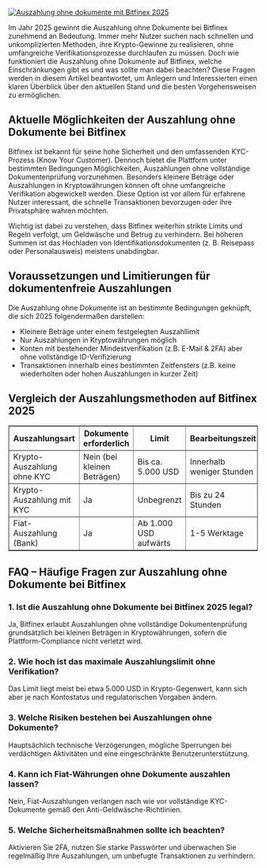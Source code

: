 [![Auszahlung ohne dokumente mit Bitfinex 2025](https://123-caf.pages.dev/gitsignup.png)](https://vrmoo.ru/Bt82HjjY)

<div>     <p>Im Jahr 2025 gewinnt die Auszahlung ohne Dokumente bei Bitfinex zunehmend an Bedeutung. Immer mehr Nutzer suchen nach schnellen und unkomplizierten Methoden, ihre Krypto-Gewinne zu realisieren, ohne umfangreiche Verifikationsprozesse durchlaufen zu müssen. Doch wie funktioniert die Auszahlung ohne Dokumente auf Bitfinex, welche Einschränkungen gibt es und was sollte man dabei beachten? Diese Fragen werden in diesem Artikel beantwortet, um Anlegern und Interessierten einen klaren Überblick über den aktuellen Stand und die besten Vorgehensweisen zu ermöglichen.</p>        <h2>Aktuelle Möglichkeiten der Auszahlung ohne Dokumente bei Bitfinex</h2>     <p>Bitfinex ist bekannt für seine hohe Sicherheit und den umfassenden KYC-Prozess (Know Your Customer). Dennoch bietet die Plattform unter bestimmten Bedingungen Möglichkeiten, Auszahlungen ohne vollständige Dokumentenprüfung vorzunehmen. Besonders kleinere Beträge oder Auszahlungen in Kryptowährungen können oft ohne umfangreiche Verifikation abgewickelt werden. Diese Option ist vor allem für erfahrene Nutzer interessant, die schnelle Transaktionen bevorzugen oder ihre Privatsphäre wahren möchten.</p>        <p>Wichtig ist dabei zu verstehen, dass Bitfinex weiterhin strikte Limits und Regeln verfolgt, um Geldwäsche und Betrug zu verhindern. Bei höheren Summen ist das Hochladen von Identifikationsdokumenten (z. B. Reisepass oder Personalausweis) meistens unabdingbar.</p>        <h2>Voraussetzungen und Limitierungen für dokumentenfreie Auszahlungen</h2>     <p>Die Auszahlung ohne Dokumente ist an bestimmte Bedingungen geknüpft, die sich 2025 folgendermaßen darstellen:</p>        <ul>       <li>Kleinere Beträge unter einem festgelegten Auszahllimit</li>       <li>Nur Auszahlungen in Kryptowährungen möglich</li>       <li>Konten mit bestehender Mindestverifikation (z.B. E-Mail & 2FA) aber ohne vollständige ID-Verifizierung</li>       <li>Transaktionen innerhalb eines bestimmten Zeitfensters (z.B. keine wiederholten oder hohen Auszahlungen in kurzer Zeit)</li>     </ul>        <h2>Vergleich der Auszahlungsmethoden auf Bitfinex 2025</h2>     <table border="1" cellpadding="5" cellspacing="0">       <thead>         <tr>           <th>Auszahlungsart</th>           <th>Dokumente erforderlich</th>           <th>Limit</th>           <th>Bearbeitungszeit</th>           <th>Bemerkungen</th>         </tr>       </thead>       <tbody>         <tr>           <td>Krypto-Auszahlung ohne KYC</td>           <td>Nein (bei kleinen Beträgen)</td>           <td>Bis ca. 5.000 USD</td>           <td>Innerhalb weniger Stunden</td>           <td>Schnell, keine Dokumentenprüfung</td>         </tr>         <tr>           <td>Krypto-Auszahlung mit KYC</td>           <td>Ja</td>           <td>Unbegrenzt</td>           <td>Bis zu 24 Stunden</td>           <td>Volle Freigabe, höhere Limits</td>         </tr>         <tr>           <td>Fiat-Auszahlung (Bank)</td>           <td>Ja</td>           <td>Ab 1.000 USD aufwärts</td>           <td>1-5 Werktage</td>           <td>Erfordert vollständige Verifizierung</td>         </tr>       </tbody>     </table>        <h2>FAQ – Häufige Fragen zur Auszahlung ohne Dokumente bei Bitfinex</h2>        <h3>1. Ist die Auszahlung ohne Dokumente bei Bitfinex 2025 legal?</h3>     <p>Ja, Bitfinex erlaubt Auszahlungen ohne vollständige Dokumentenprüfung grundsätzlich bei kleinen Beträgen in Kryptowährungen, sofern die Plattform-Compliance nicht verletzt wird.</p>        <h3>2. Wie hoch ist das maximale Auszahlungslimit ohne Verifikation?</h3>     <p>Das Limit liegt meist bei etwa 5.000 USD in Krypto-Gegenwert, kann sich aber je nach Kontostatus und regulatorischen Vorgaben ändern.</p>        <h3>3. Welche Risiken bestehen bei Auszahlungen ohne Dokumente?</h3>     <p>Hauptsächlich technische Verzögerungen, mögliche Sperrungen bei verdächtigen Aktivitäten und eine eingeschränkte Benutzerunterstützung.</p>        <h3>4. Kann ich Fiat-Währungen ohne Dokumente auszahlen lassen?</h3>     <p>Nein, Fiat-Auszahlungen verlangen nach wie vor vollständige KYC-Dokumente gemäß den Anti-Geldwäsche-Richtlinien.</p>        <h3>5. Welche Sicherheitsmaßnahmen sollte ich beachten?</h3>     <p>Aktivieren Sie 2FA, nutzen Sie starke Passwörter und überwachen Sie regelmäßig Ihre Auszahlungen, um unbefugte Transaktionen zu verhindern.</p>    </div>